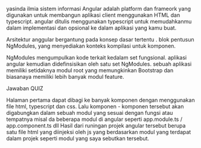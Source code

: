 yasinda ilmia sistem informasi
Angular adalah platform dan frameork yang digunakan untuk membangun aplikasi client menggunakan HTML dan typescript. angular ditulis menggunakan typescript untuk memudahkanmu dalam implementasi dan opsional ke dalam aplikasi yang kamu buat.

Arsitektur anggular bergantung pada konsep dasar tertentu . blok pentusun NgModules, yang menyediakan konteks kompilasi untuk komponen.

NgModules mengumpulkan kode terkait kedalam set fungsional. aplikasi angular kemudian didefinsisikan oleh satu set NgModules. sebuah aplikasi memiliki setidaknya modul root yang memungkinkan Bootstrap dan biasanaya memiliki lebih banyak modul feature.

Jawaban QUIZ

Halaman pertama dapat dibagi ke banyak komponen dengan menggunakan file html, typescript dan css.
Lalu komponen - komponen tersebut akan digabungkan dalam sebuah modul yang sesuai dengan fungsi atau tempatnya misal da beberapa modul di angular seperti app.module.ts / app.component.ts dll
Hasil dari runingan projek angular tersebut berupa satu file html yang diinjeksi oleh js yang berdasarkan modul yang terdapat dalam projek seperti modul yang saya sebutkan tersebut.